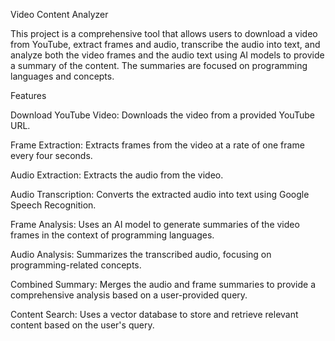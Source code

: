 Video Content Analyzer






This project is a comprehensive tool that allows users to download a video from YouTube, extract frames and audio, transcribe the audio into text, and analyze both the video frames and the audio text using AI models to provide a summary of the content. The summaries are focused on programming languages and concepts.




Features









Download YouTube Video: Downloads the video from a provided YouTube URL.




Frame Extraction: Extracts frames from the video at a rate of one frame every four seconds.






Audio Extraction: Extracts the audio from the video.








Audio Transcription: Converts the extracted audio into text using Google Speech Recognition.








Frame Analysis: Uses an AI model to generate summaries of the video frames in the context of programming languages.










Audio Analysis: Summarizes the transcribed audio, focusing on programming-related concepts.










Combined Summary: Merges the audio and frame summaries to provide a comprehensive analysis based on a user-provided query.











Content Search: Uses a vector database to store and retrieve relevant content based on the user's query.


